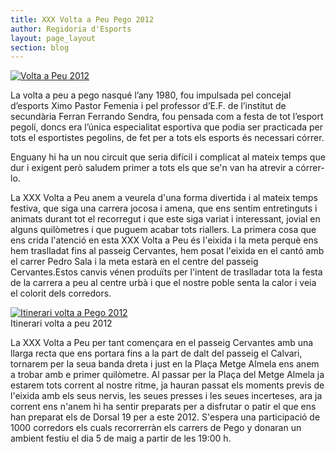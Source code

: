 ```yaml
---
title: XXX Volta a Peu Pego 2012
author: Regidoria d'Esports
layout: page_layout
section: blog
---
```

<a href="http://www.pego.org/images/news/20120430_xxx_volta_peu_big.png" title="Volta a Peu 2012" class="inline-image" target="_blank">
    <img src="http://www.pego.org/images/news/20120430_xxx_volta_peu_small.png" alt="Volta a Peu 2012" />
</a>

La volta a peu a pego nasqué l’any 1980, fou impulsada pel concejal d’esports Ximo Pastor Femenia i pel professor d’E.F. de l’institut  de secundària Ferran Ferrando Sendra, fou pensada com a festa de tot l’esport pegolí, doncs era l’única especialitat esportiva que podia ser practicada per tots el esportistes pegolins, de fet per a tots els esports és necessari córrer.

Enguany hi ha un nou circuit que seria difícil i complicat al mateix temps que dur i exigent però saludem primer a tots els que se'n van ha atrevir a córrer-lo.

La XXX Volta a Peu anem a veurela d'una forma divertida i al mateix temps festiva, que siga una carrera jocosa i amena, que ens sentim entretinguts i animats durant tot el recorregut i que este siga variat i interessant, jovial en alguns quilòmetres i que puguem acabar tots riallers.
La primera cosa que ens crida l'atenció en esta XXX Volta a Peu és l'eixida i la meta perquè ens hem traslladat fins al passeig Cervantes, hem posat l'eixida en el cantó amb el carrer Pedro Sala i la meta estarà en el centre del passeig Cervantes.Estos canvis vénen produïts per l'intent de traslladar tota la festa de la carrera a peu al centre urbà i que el nostre poble senta la calor i veia el colorit dels corredors.

<a href="http://www.pego.org/images/news/20120430_itinerari_volta_peu_big.png" title="Itinerati volta a Peu 2012" class="salone-image center">
	<img src="http://www.pego.org/images/news/20120430_itinerari_volta_peu_small.png" alt="Itinerari volta a Pego 2012">
</a>
<div class="salone-image-title">
Itinerari volta a peu 2012
</div>

La XXX Volta a Peu per tant començara en el passeig Cervantes amb una llarga recta que ens portara fins a la part de dalt del passeig el Calvari, tornarem per la seua banda dreta i just en la Plaça Metge Almela ens anem a trobar amb e primer quilòmetre. Al passar per la Plaça del Metge Almela ja estarem tots corrent al nostre ritme, ja hauran passat els moments previs de l'eixida amb els seus nervis, les seues presses i les seues incerteses, ara ja corrent ens n'anem hi ha sentir preparats per a disfrutar o patir el que ens han preparat els de Dorsal 19 per a este 2012. S'espera una participació de 1000 corredors els cuals recorrerràn els carrers de Pego y donaran un ambient festiu el dia 5 de maig a partir de les 19:00 h.